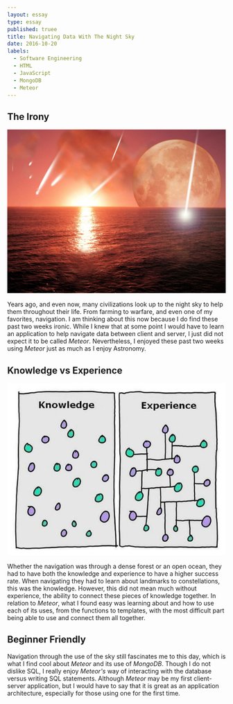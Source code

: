 ```yaml
---
layout: essay
type: essay
published: truee
title: Navigating Data With The Night Sky
date: 2016-10-20
labels:
  - Software Engineering
  - HTML
  - JavaScript
  - MongoDB
  - Meteor
---
```


## The Irony

<img class="ui medium right float image" src="../images/meteor-over-ocean.jpg">

Years ago, and even now, many civilizations look up to the night sky to help them throughout their life. From farming to warfare, and even one of my favorites, navigation. I am thinking about this now because I do find these past two weeks ironic. While I knew that at some point I would have to learn an application to help navigate data between client and server, I just did not expect it to be called <em>Meteor</em>. Nevertheless, I enjoyed these past two weeks using <em>Meteor</em> just as much as I enjoy Astronomy.

## Knowledge vs Experience

<img class="ui medium left float image" src="../images/knowledge-vs-experience.jpg">

Whether the navigation was through a dense forest or an open ocean, they had to have both the knowledge and experience to have a higher success rate. When navigating they had to learn about landmarks to constellations, this was the knowledge. However, this did not mean much without experience, the ability to connect these pieces of knowledge together. In relation to <em>Meteor</em>, what I found easy was learning about and how to use each of its uses, from the functions to templates, with the most difficult part being able to use and connect them all together.

## Beginner Friendly

Navigation through the use of the sky still fascinates me to this day, which is what I find cool about <em>Meteor</em> and its use of <em>MongoDB</em>. Though I do not dislike SQL, I really enjoy <em>Meteor's</em> way of interacting with the database versus writing SQL statements. Although <em>Meteor</em> may be my first client-server application, but I would have to say that it is great as an application architecture, especially for those using one for the first time.
